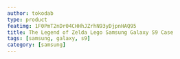 ```yaml
---
author: tokodab
type: product
featimg: 1F0PmT2nDr04CHHhJZrhN93yDjpnHAQ95
title: The Legend of Zelda Lego Samsung Galaxy S9 Case
tags: [samsung, galaxy, s9]
category: [samsung]
---
```

